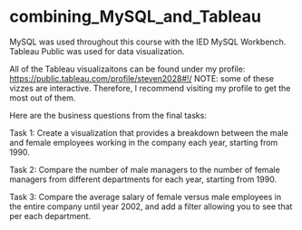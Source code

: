 # combining_MySQL_and_Tableau

MySQL was used throughout this course with the IED MySQL Workbench. Tableau Public was used for data visualization.

All of the Tableau visualizaitons can be found under my profile: https://public.tableau.com/profile/steven2028#!/
NOTE: some of these vizzes are interactive. Therefore, I recommend visiting my profile to get the most out of them.

Here are the business questions from the final tasks:

Task 1: Create a visualization that provides a breakdown between the male and female employees working in the company each year, starting from 1990.

Task 2: Compare the number of male managers to the number of female managers from different departments for each year, starting from 1990.

Task 3: Compare the average salary of female versus male employees in the entire company until year 2002, and add a filter allowing you to see that per each department.
